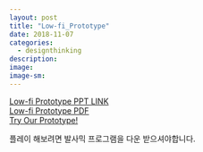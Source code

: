 ```yaml
---
layout: post
title: "Low-fi_Prototype"
date: 2018-11-07
categories:
  - designthinking
description:
image:
image-sm:
---
```

<a href="/6.Low-fi_Prototype.ppt.pptx">Low-fi Prototype PPT LINK </a> <br>
<a href="/6.Low-fi_Prototype.pdf.pdf">Low-fi Prototype PDF </a> <br>
<a href="/6.Low-fi_prototype.bmpr">Try Our Prototype!  </a>
<p> 플레이 해보려면 발사믹 프로그램을 다운 받으셔야합니다. </p>
